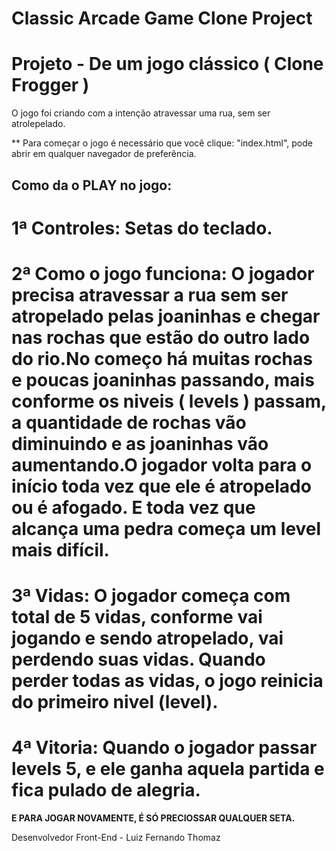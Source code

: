# Classic Arcade Game Clone Project
# Projeto - De um jogo clássico  ( Clone Frogger )

O jogo foi criando com a intenção atravessar uma rua, sem ser atrolepelado.

** Para começar o jogo é necessário que você clique: "index.html", pode abrir em qualquer navegador de preferência.

## Como da o PLAY no jogo:

# 1ª Controles: Setas do teclado.

# 2ª Como o jogo funciona: O jogador precisa atravessar a rua sem ser atropelado pelas joaninhas e chegar nas rochas que estão do outro lado do rio.No começo há muitas rochas e poucas joaninhas passando, mais conforme os niveis ( levels ) passam, a quantidade de rochas vão diminuindo e as joaninhas vão aumentando.O jogador volta para o início toda vez que ele é atropelado ou é afogado. E toda vez que alcança uma pedra começa um level mais difícil.

# 3ª Vidas: O jogador começa com total de 5 vidas, conforme vai jogando e sendo atropelado, vai perdendo suas vidas. Quando perder todas as vidas,  o jogo reinicia do primeiro nivel (level).

# 4ª Vitoria: Quando o jogador passar levels 5, e ele ganha aquela partida e fica pulado de alegria.

**E PARA JOGAR NOVAMENTE, É SÓ PRECIOSSAR QUALQUER SETA.**


Desenvolvedor Front-End - Luiz Fernando Thomaz 

